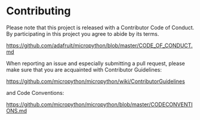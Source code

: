 # Contributing

Please note that this project is released with a Contributor Code of
Conduct. By participating in this project you agree to abide by its terms.

https://github.com/adafruit/micropython/blob/master/CODE_OF_CONDUCT.md

When reporting an issue and especially submitting a pull request, please
make sure that you are acquainted with Contributor Guidelines:

https://github.com/micropython/micropython/wiki/ContributorGuidelines

and Code Conventions:

https://github.com/micropython/micropython/blob/master/CODECONVENTIONS.md
